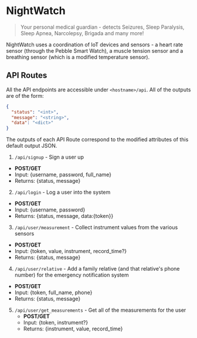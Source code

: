 # NightWatch
> Your personal medical guardian - detects Seizures, Sleep Paralysis, Sleep Apnea, Narcolepsy, Brigada and many more!

NightWatch uses a coordination of IoT devices and sensors - a heart rate sensor (through the Pebble Smart Watch), a muscle tension sensor and a breathing sensor (which is a modified temperature sensor).

## API Routes

All the API endpoints are accessible under `<hostname>/api`. All of the outputs are of the form:

```json
{
  "status": "<int>",
  "message": "<string>",
  "data": "<dict>"
}
```
The outputs of each API Route correspond to the modified attributes of this default output JSON.
  
1. `/api/signup` - Sign a user up
  * **POST/GET**
  * Input: {username, password, full_name}
  * Returns: {status, message}
  
2. `/api/login` - Log a user into the system
  * **POST/GET**
  * Input: {username, password}
  * Returns: {status, message, data:{token}}
  
3. `/api/user/measurement` - Collect instrument values from the various sensors
  * **POST/GET**
  * Input: {token, value, instrument, record_time?}
  * Returns: {status, message}
  
4. `/api/user/relative` - Add a family relative (and that relative's phone number) for the emergency notification system
  * **POST/GET**
  * Input: {token, full_name, phone}
  * Returns: {status, message}

5. `/api/user/get_measurements` - Get all of the measurements for the user
    * **POST/GET**
    * Input: {token, instrument?}
    * Returns: {instrument, value, record_time}